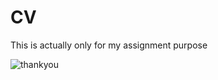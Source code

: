 # CV

This is actually only for my assignment purpose

![thankyou](https://media1.giphy.com/media/3oEdva9BUHPIs2SkGk/giphy.gif)
